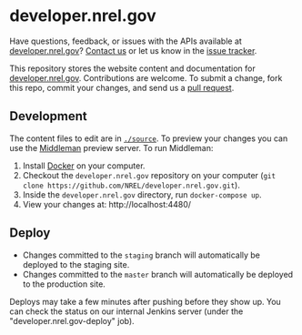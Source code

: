 # developer.nrel.gov

Have questions, feedback, or issues with the APIs available at [developer.nrel.gov](https://developer.nrel.gov/)? [Contact us](https://developer.nrel.gov/contact/) or let us know in the [issue tracker](https://github.com/NREL/developer.nrel.gov/issues).

This repository stores the website content and documentation for [developer.nrel.gov](https://developer.nrel.gov). Contributions are welcome. To submit a change, fork this repo, commit your changes, and send us a [pull request](https://help.github.com/articles/using-pull-requests).

## Development

The content files to edit are in [`./source`](https://github.com/NREL/developer.nrel.gov/tree/master/source). To preview your changes you can use the [Middleman](https://middlemanapp.com) preview server. To run Middleman:

1. Install [Docker](https://www.docker.com/community-edition) on your computer.
2. Checkout the `developer.nrel.gov` repository on your computer (`git clone https://github.com/NREL/developer.nrel.gov.git`).
3. Inside the `developer.nrel.gov` directory, run `docker-compose up`.
4. View your changes at: http://localhost:4480/

## Deploy

- Changes committed to the `staging` branch will automatically be deployed to the staging site.
- Changes committed to the `master` branch will automatically be deployed to the production site.

Deploys may take a few minutes after pushing before they show up. You can check the status on our internal Jenkins server (under the "developer.nrel.gov-deploy" job).

